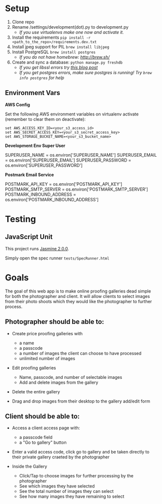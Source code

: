 Setup
===========
1. Clone repo
2. Rename /settings/development(dot).py to development.py
    - *If you use virtualenvs make one now and activate it.*
3. Install the requirements `pip install -r <path_to_the_repo>/requirements.dev.txt`
4. Install jpeg support for PIL `brew install libjpeg`
5. Install PostgreSQL `brew install postgres`
    - *If you do not have homebrew: http://brew.sh/*
6. Create and sync a database: ```python manage.py freshdb```
    - *If you get libssl errors try [this blog post](http://joshuakehn.com/2013/10/13/Postgresapp-and-psycopg2-on-OS-X.html)*
    - *If you get postgres errors, make sure postgres is running!  Try `brew info postgres` for help*

## Environment Vars

**AWS Config**

Set the following AWS environment variables on virtualenv activate (remember to clear them on deactivate):
```
set AWS_ACCESS_KEY_ID=<your_s3_access_id>
set AWS_SECRET_ACCESS_KEY=<your_s3_secret_access_key>
set AWS_STORAGE_BUCKET_NAME=<your_s3_bucket_name>
```

**Development Env Super User**

SUPERUSER_NAME = os.environ['SUPERUSER_NAME']
SUPERUSER_EMAIL = os.environ['SUPERUSER_EMAIL']
SUPERUSER_PASSWORD = os.environ['SUPERUSER_PASSWORD']

**Postmark Email Service**

POSTMARK_API_KEY = os.environ['POSTMARK_API_KEY']
POSTMARK_SMTP_SERVER = os.environ['POSTMARK_SMTP_SERVER']
POSTMARK_INBOUND_ADDRESS = os.environ['POSTMARK_INBOUND_ADDRESS']

# Testing

## JavaScript Unit

This project runs [Jasmine 2.0.0](https://github.com/pivotal/jasmine/).

Simply open the spec runner `tests/SpecRunner.html`


# Goals
The goal of this web app is to make online proofing galleries dead simple for both the photographer and client.  It will allow clients to select images from their photo shoots which they would like the photographer to further process.

## Photographer should be able to:

- Create price proofing galleries with
    - a name
    - a passcode
    - a number of images the client can choose to have processed
    - unlimited number of images

- Edit proofing galleries
    - Name, passcode, and number of selectable images
    - Add and delete images from the gallery

- Delete the entire gallery

- Drag and drop images from their desktop to the gallery add/edit form

## Client should be able to:

- Access a client access page with:
    - a passcode field
    - a "Go to gallery" button

- Enter a valid access code, click go to gallery and be taken directly to their private gallery craeted by the photographer

- Inside the Gallery
    - Click/Tap to choose images for further processing by the photographer
    - See which images they have selected
    - See the total number of images they can select
    - See how many images they have remaining to select
